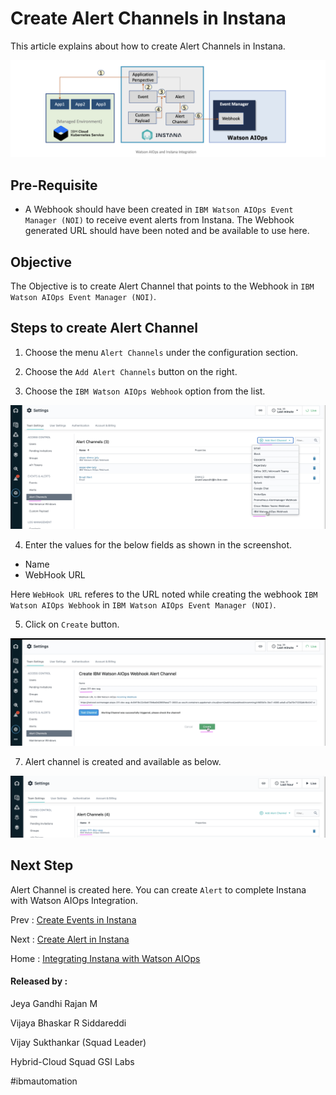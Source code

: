 # Create Alert Channels in Instana

This article explains about how to create Alert Channels in Instana.

<img src="../images/image-instana-waiops-integration.png">

## Pre-Requisite

- A Webhook should have been created in `IBM Watson AIOps Event Manager (NOI)` to receive event alerts from Instana. The Webhook generated URL should have been noted and be available to use here.

## Objective

The Objective is to create Alert Channel that points to the Webhook in `IBM Watson AIOps Event Manager (NOI)`.

## Steps to create Alert Channel

1. Choose the menu `Alert Channels` under the configuration section. 

2. Choose the `Add Alert Channels` button on the right. 

3. Choose the `IBM Watson AIOps Webhook` option from the list. 

<img src="images/2-alert-channel-00001.png">

4. Enter the values for the below fields as shown in the screenshot. 

- Name
- WebHook URL

Here `WebHook URL` referes to the URL noted while creating the webhook `IBM Watson AIOps Webhook`  in `IBM Watson AIOps Event Manager (NOI)`.

5. Click on `Create` button. 

<img src="images/2-alert-channel-00002.png">

7. Alert channel is created and available as below. 

<img src="images/2-alert-channel-00003.png">

## Next Step

Alert Channel is created here. You can create `Alert` to complete Instana with Watson AIOps Integration.

Prev : [Create Events in Instana](https://community.ibm.com/community/user/aiops/blogs/jeya-gandhi-rajan-m1/2021/09/08/ins-waiops-5-create-events-in-instana)

Next : [Create Alert in Instana](https://community.ibm.com/community/user/aiops/blogs/jeya-gandhi-rajan-m1/2021/09/08/ins-waiops-7-create-alert-in-instana)

Home : [Integrating Instana with Watson AIOps](https://community.ibm.com/community/user/aiops/blogs/jeya-gandhi-rajan-m1/2021/09/08/ins-waiops-1-integrating-instana-with-watson-aiops)



#### Released by :

Jeya Gandhi Rajan M

Vijaya Bhaskar R Siddareddi

Vijay Sukthankar (Squad Leader)


Hybrid-Cloud Squad
GSI Labs

#ibmautomation

